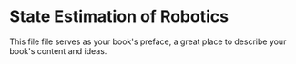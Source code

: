 # State Estimation of Robotics

This file file serves as your book's preface, a great place to describe your book's content and ideas.
